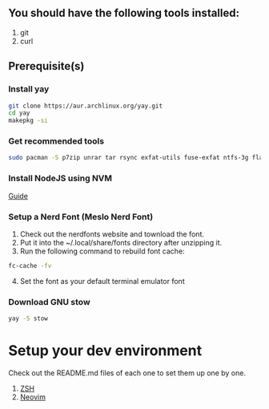 ## You should have the following tools installed:

1.  git
2.  curl

## Prerequisite(s)

### Install yay

```bash
git clone https://aur.archlinux.org/yay.git
cd yay
makepkg -si
```

### Get recommended tools

```bash
sudo pacman -S p7zip unrar tar rsync exfat-utils fuse-exfat ntfs-3g flac jasper aria2
```

### Install NodeJS using NVM

<a href="https://nodejs.org/en/download/package-manager">Guide</a>

### Setup a Nerd Font (Meslo Nerd Font)

1. Check out the nerdfonts website and townload the font.
2. Put it into the ~/.local/share/fonts directory after unzipping it.
3. Run the following command to rebuild font cache:

```bash
fc-cache -fv
```

4. Set the font as your default terminal emulator font

### Download GNU stow

```bash
yay -S stow
```

# Setup your dev environment

Check out the README.md files of each one to set them up one by one.

1. [ZSH](./zsh/README.md)
2. [Neovim](./nvim/.config/nvim/README.md)
